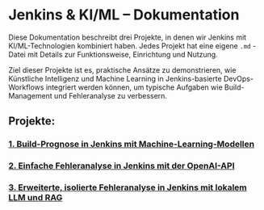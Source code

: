 # Jenkins & KI/ML – Dokumentation

Diese Dokumentation beschreibt drei Projekte, in denen wir Jenkins mit KI/ML-Technologien kombiniert haben. Jedes Projekt hat eine eigene `.md` -Datei mit Details zur Funktionsweise, Einrichtung und Nutzung. 

Ziel dieser Projekte ist es, praktische Ansätze zu demonstrieren, wie Künstliche Intelligenz und Machine Learning in Jenkins-basierte DevOps-Workflows integriert werden können, um typische Aufgaben wie Build-Management und Fehleranalyse zu verbessern.



## Projekte: 

### [1. Build-Prognose in Jenkins mit Machine-Learning-Modellen](./blob/main/build-prognose-ml.md)

### [2. Einfache Fehleranalyse in Jenkins mit der OpenAI-API](./blob/main/fehleranalyse-openai.md) 

### [3. Erweiterte, isolierte Fehleranalyse in Jenkins mit lokalem LLM und RAG](./blob/main/erweiterte-fehleranalyse-llm-rag.md)   
